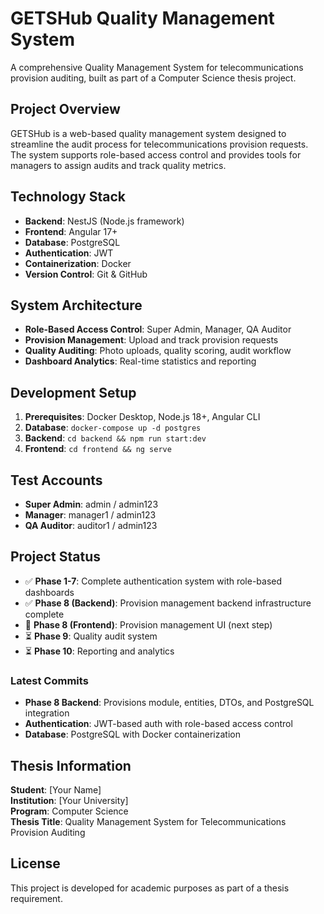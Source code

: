 # GETSHub Quality Management System

A comprehensive Quality Management System for telecommunications provision auditing, built as part of a Computer Science thesis project.

## Project Overview

GETSHub is a web-based quality management system designed to streamline the audit process for telecommunications provision requests. The system supports role-based access control and provides tools for managers to assign audits and track quality metrics.

## Technology Stack

- **Backend**: NestJS (Node.js framework)
- **Frontend**: Angular 17+
- **Database**: PostgreSQL
- **Authentication**: JWT
- **Containerization**: Docker
- **Version Control**: Git & GitHub

## System Architecture

- **Role-Based Access Control**: Super Admin, Manager, QA Auditor
- **Provision Management**: Upload and track provision requests
- **Quality Auditing**: Photo uploads, quality scoring, audit workflow
- **Dashboard Analytics**: Real-time statistics and reporting

## Development Setup

1. **Prerequisites**: Docker Desktop, Node.js 18+, Angular CLI
2. **Database**: `docker-compose up -d postgres`
3. **Backend**: `cd backend && npm run start:dev`
4. **Frontend**: `cd frontend && ng serve`

## Test Accounts

- **Super Admin**: admin / admin123
- **Manager**: manager1 / admin123
- **QA Auditor**: auditor1 / admin123

## Project Status

- ✅ **Phase 1-7**: Complete authentication system with role-based dashboards
- ✅ **Phase 8 (Backend)**: Provision management backend infrastructure complete
- 🚧 **Phase 8 (Frontend)**: Provision management UI (next step)
- ⏳ **Phase 9**: Quality audit system
- ⏳ **Phase 10**: Reporting and analytics

### Latest Commits
- **Phase 8 Backend**: Provisions module, entities, DTOs, and PostgreSQL integration
- **Authentication**: JWT-based auth with role-based access control
- **Database**: PostgreSQL with Docker containerization

## Thesis Information

**Student**: [Your Name]  
**Institution**: [Your University]  
**Program**: Computer Science  
**Thesis Title**: Quality Management System for Telecommunications Provision Auditing  

## License

This project is developed for academic purposes as part of a thesis requirement.